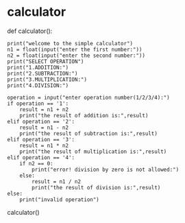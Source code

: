 # calculator
def calculator():
    
    print("welcome to the simple calculator")
    n1 = float(input("enter the first number:"))
    n2 = float(input("enter the second number:"))
    print("SELECT OPERATION")
    print("1.ADDITION:")
    print("2.SUBTRACTION:")
    print("3.MULTIPLICATION:")
    print("4.DIVISION:")
   
    operation = input("enter operation number(1/2/3/4):")
    if operation == '1':
        result = n1 + n2
        print("the result of addition is:",result)
    elif operation == '2':
        result = n1 - n2
        print("the result of subtraction is:",result)
    elif operation == '3':
        result = n1 * n2
        print("the result of multiplication is:",result)
    elif operation == '4':
        if n2 == 0:
            print("error! division by zero is not allowed:")
        else:
            result = n1 / n2
            print("the result of division is:",result)
    else:
        print("invalid operation")
calculator()
